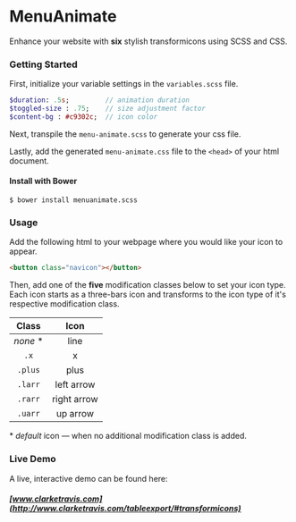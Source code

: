 # MenuAnimate
Enhance your website with **six** stylish transformicons using SCSS and CSS.

### Getting Started

First, initialize your variable settings in the `variables.scss` file.

```sass
$duration: .5s;         // animation duration 
$toggled-size : .75;    // size adjustment factor
$content-bg : #c9302c;  // icon color
```
Next, transpile the `menu-animate.scss` to generate your css file.

Lastly, add the generated `menu-animate.css` file to the `<head>` of your html document.

#### Install with Bower
```shell
$ bower install menuanimate.scss
```

### Usage
Add the following html to your webpage where you would like your icon to appear.

```html
<button class="navicon"></button>
```

Then, add one of the **five** modification classes below to set your icon type. Each icon starts as a three-bars icon and transforms to the icon type of it's respective modification class. 

|   Class  |    Icon     |
| :------: |   :------:  |
| _none_ * |    line     |
|   `.x`   |      x      |
| `.plus`  |     plus    |
| `.larr`  | left arrow  |
| `.rarr`  | right arrow |
| `.uarr`  |   up arrow  |

*&nbsp;_default_ icon &mdash; when no additional modification class is added.

### Live Demo 
A live, interactive demo can be found here:
##### [www.clarketravis.com](http://www.clarketravis.com/tableexport/#transformicons)


